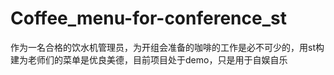 # Coffee_menu-for-conference_st

作为一名合格的饮水机管理员，为开组会准备的咖啡的工作是必不可少的，用st构建为老师们的菜单是优良美德，目前项目处于demo，只是用于自娱自乐
